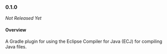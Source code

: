 ### 0.1.0

_Not Released Yet_

#### Overview

A Gradle plugin for using the Eclipse Compiler for Java (ECJ) for compiling Java files.
